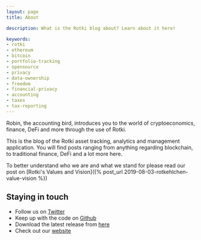 ```yaml
---
layout: page
title: About

description: What is the Rotki blog about? Learn about it here!

keywords:
- rotki
- ethereum
- bitcoin
- portfolio-tracking
- opensource
- privacy
- data-ownership
- freedom
- financial-privacy
- accounting
- taxes
- tax-reporting
---
```


<p class="message">
  Robin, the accounting bird, introduces you to the world of cryptoeconomics, finance, DeFi and more through the use of Rotki.
</p>



This is the blog of the Rotki asset tracking, analytics and management application. You will find posts ranging from anything regarding blockchain, to traditional finance, DeFi and a lot more here.

To better understand who we are and what we stand for please read our post on [Rotki's Values and Vision]({% post_url 2019-08-03-rotkehlchen-value-vision %})


## Staying in touch

- Follow us on [Twitter](https://twitter.com/rotkiapp)
- Keep up with the code on [Github](https://github.com/rotki/rotki)
- Download the latest release from [here](https://github.com/rotki/rotki/releases)
- Check out our [website](https://rotki.com)
